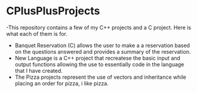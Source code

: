 # CPlusPlusProjects

-This repository contains a few of my C++ projects and a C project. Here is what each of them is for.

- Banquet Reservation (C) allows the user to make a a reservation based on the questions answered and
  provides a summary of the reservation.
- New Language is a C++ project that recreatese the basic input and output functions allowing the use
  to essentially code in the language that I have created.
- The Pizza projects represent the use of vectors and inheritance while placing an order for pizza,
  i like pizza.
